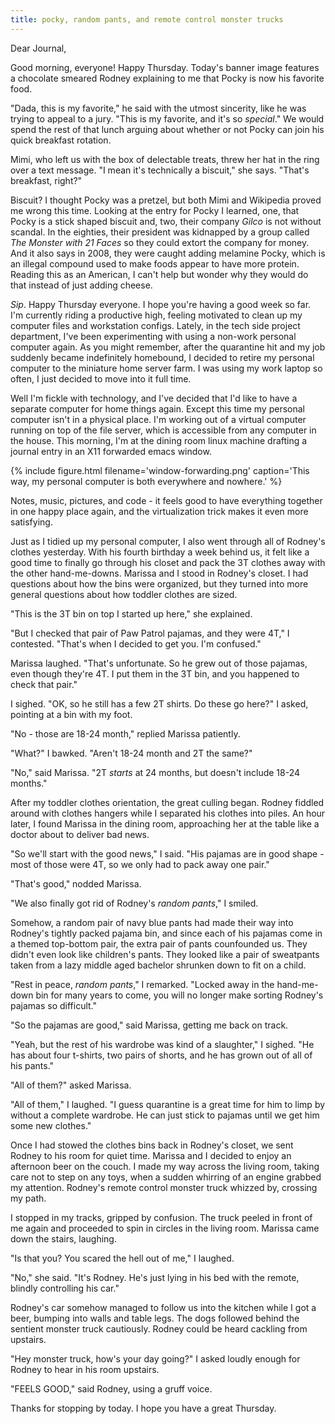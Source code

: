 ```yaml
---
title: pocky, random pants, and remote control monster trucks
---
```


Dear Journal,

Good morning, everyone!  Happy Thursday.  Today's banner image
features a chocolate smeared Rodney explaining to me that Pocky is now
his favorite food.

"Dada, this is my favorite," he said with the utmost sincerity, like
he was trying to appeal to a jury.  "This is my favorite, and it's so
_special_."  We would spend the rest of that lunch arguing about
whether or not Pocky can join his quick breakfast rotation.

Mimi, who left us with the box of delectable treats, threw her hat in
the ring over a text message.  "I mean it's technically a biscuit,"
she says.  "That's breakfast, right?"

Biscuit?  I thought Pocky was a pretzel, but both Mimi and Wikipedia
proved me wrong this time.  Looking at the entry for Pocky I learned,
one, that Pocky is a stick shaped biscuit and, two, their company
_Gilco_ is not without scandal.  In the eighties, their president was
kidnapped by a group called _The Monster with 21 Faces_ so they could
extort the company for money.  And it also says in 2008, they were
caught adding melamine Pocky, which is an illegal compound used to
make foods appear to have more protein.  Reading this as an American,
I can't help but wonder why they would do that instead of just adding
cheese.

_Sip_.  Happy Thursday everyone.  I hope you're having a good week so
far.  I'm currently riding a productive high, feeling motivated to
clean up my computer files and workstation configs.  Lately, in the
tech side project department, I've been experimenting with using a
non-work personal computer again.  As you might remember, after the
quarantine hit and my job suddenly became indefinitely homebound, I
decided to retire my personal computer to the miniature home server
farm.  I was using my work laptop so often, I just decided to move
into it full time.

Well I'm fickle with technology, and I've decided that I'd like to
have a separate computer for home things again.  Except this time my
personal computer isn't in a physical place.  I'm working out of a
virtual computer running on top of the file server, which is
accessible from any computer in the house.  This morning, I'm at the
dining room linux machine drafting a journal entry in an X11 forwarded
emacs window.

{% include figure.html
filename='window-forwarding.png'
caption='This way, my personal computer is both everywhere and nowhere.' %}

Notes, music, pictures, and code - it feels good to have everything
together in one happy place again, and the virtualization trick makes
it even more satisfying.

Just as I tidied up my personal computer, I also went through all of
Rodney's clothes yesterday.  With his fourth birthday a week behind
us, it felt like a good time to finally go through his closet and pack
the 3T clothes away with the other hand-me-downs.  Marissa and I stood
in Rodney's closet.  I had questions about how the bins were
organized, but they turned into more general questions about how
toddler clothes are sized.

"This is the 3T bin on top I started up here," she explained.

"But I checked that pair of Paw Patrol pajamas, and they were 4T," I
contested.  "That's when I decided to get you.  I'm confused."

Marissa laughed.  "That's unfortunate.  So he grew out of those
pajamas, even though they're 4T.  I put them in the 3T bin, and you
happened to check that pair."

I sighed.  "OK, so he still has a few 2T shirts.  Do these go here?" I
asked, pointing at a bin with my foot.

"No - those are 18-24 month," replied Marissa patiently.

"What?" I bawked.  "Aren't 18-24 month and 2T the same?"

"No," said Marissa.  "2T _starts_ at 24 months, but doesn't include
18-24 months."

After my toddler clothes orientation, the great culling began.  Rodney
fiddled around with clothes hangers while I separated his clothes into
piles.  An hour later, I found Marissa in the dining room, approaching
her at the table like a doctor about to deliver bad news.

"So we'll start with the good news," I said.  "His pajamas are in good
shape - most of those were 4T, so we only had to pack away one pair."

"That's good," nodded Marissa.

"We also finally got rid of Rodney's _random pants_," I smiled.

Somehow, a random pair of navy blue pants had made their way into
Rodney's tightly packed pajama bin, and since each of his pajamas come
in a themed top-bottom pair, the extra pair of pants counfounded us.
They didn't even look like children's pants.  They looked like a pair
of sweatpants taken from a lazy middle aged bachelor shrunken down to
fit on a child.

"Rest in peace, _random pants_," I remarked.  "Locked away in the
hand-me-down bin for many years to come, you will no longer make
sorting Rodney's pajamas so difficult."

"So the pajamas are good," said Marissa, getting me back on track.

"Yeah, but the rest of his wardrobe was kind of a slaughter," I
sighed.  "He has about four t-shirts, two pairs of shorts, and he has
grown out of all of his pants."

"All of them?" asked Marissa.

"All of them," I laughed.  "I guess quarantine is a great time for him
to limp by without a complete wardrobe.  He can just stick to pajamas
until we get him some new clothes."

Once I had stowed the clothes bins back in Rodney's closet, we sent
Rodney to his room for quiet time.  Marissa and I decided to enjoy an
afternoon beer on the couch.  I made my way across the living room,
taking care not to step on any toys, when a sudden whirring of an
engine grabbed my attention.  Rodney's remote control monster truck
whizzed by, crossing my path.

I stopped in my tracks, gripped by confusion.  The truck peeled in
front of me again and proceeded to spin in circles in the living
room.  Marissa came down the stairs, laughing.

"Is that you?  You scared the hell out of me," I laughed.

"No," she said.  "It's Rodney.  He's just lying in his bed with the
remote, blindly controlling his car."

Rodney's car somehow managed to follow us into the kitchen while I got
a beer, bumping into walls and table legs.  The dogs followed behind
the sentient monster truck cautiously.  Rodney could be heard cackling
from upstairs.

"Hey monster truck, how's your day going?" I asked loudly enough for
Rodney to hear in his room upstairs.

"FEELS GOOD," said Rodney, using a gruff voice.

Thanks for stopping by today.  I hope you have a great Thursday.
